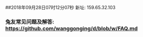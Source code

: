 ##2018年09月28日07时12分07秒 新址: 159.65.32.103
### 兔友常见问题及解答: https://github.com/wanggonging/d/blob/w/FAQ.md
